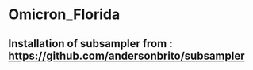 # Omicron_Florida




## Installation of subsampler from : https://github.com/andersonbrito/subsampler 
